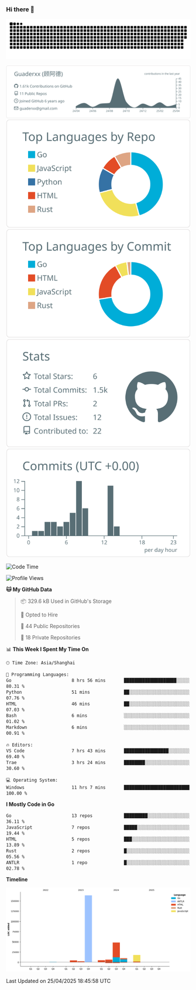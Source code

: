 ### Hi there 👋

<picture>
  <source media="(prefers-color-scheme: dark)" srcset="https://raw.githubusercontent.com/Guaderxx/Guaderxx/output/github-snake-dark.svg">
  <source media="(prefers-color-scheme: light)" srcset="https://raw.githubusercontent.com/Guaderxx/Guaderxx/output/github-snake.svg">
  <img alt="github-snake" src="https://raw.githubusercontent.com/Guaderxx/Guaderxx/output/github-snake.svg">
</picture>

<div align="center">


![](https://raw.githubusercontent.com/Guaderxx/Guaderxx/main/profile-summary-card-output/default/0-profile-details.svg)
![](https://raw.githubusercontent.com/Guaderxx/Guaderxx/main/profile-summary-card-output/default/1-repos-per-language.svg)
![](https://raw.githubusercontent.com/Guaderxx/Guaderxx/main/profile-summary-card-output/default/2-most-commit-language.svg)
![](https://raw.githubusercontent.com/Guaderxx/Guaderxx/main/profile-summary-card-output/default/3-stats.svg)
![](https://raw.githubusercontent.com/Guaderxx/Guaderxx/main/profile-summary-card-output/default/4-productive-time.svg)


</div>

<!--START_SECTION:waka-->
![Code Time](http://img.shields.io/badge/Code%20Time-858%20hrs%2040%20mins-blue)

![Profile Views](http://img.shields.io/badge/Profile%20Views-0-blue)

**🐱 My GitHub Data** 

> 📦 329.6 kB Used in GitHub's Storage 
 > 
> 💼 Opted to Hire
 > 
> 📜 44 Public Repositories 
 > 
> 🔑 18 Private Repositories 
 > 
📊 **This Week I Spent My Time On** 

```text
🕑︎ Time Zone: Asia/Shanghai

💬 Programming Languages: 
Go                       8 hrs 56 mins       ████████████████████░░░░░   80.31 % 
Python                   51 mins             ██░░░░░░░░░░░░░░░░░░░░░░░   07.76 % 
HTML                     46 mins             ██░░░░░░░░░░░░░░░░░░░░░░░   07.03 % 
Bash                     6 mins              ░░░░░░░░░░░░░░░░░░░░░░░░░   01.02 % 
Markdown                 6 mins              ░░░░░░░░░░░░░░░░░░░░░░░░░   00.91 % 

🔥 Editors: 
VS Code                  7 hrs 43 mins       █████████████████░░░░░░░░   69.40 % 
Trae                     3 hrs 24 mins       ████████░░░░░░░░░░░░░░░░░   30.60 % 

💻 Operating System: 
Windows                  11 hrs 7 mins       █████████████████████████   100.00 % 
```

**I Mostly Code in Go** 

```text
Go                       13 repos            █████████░░░░░░░░░░░░░░░░   36.11 % 
JavaScript               7 repos             █████░░░░░░░░░░░░░░░░░░░░   19.44 % 
HTML                     5 repos             ███░░░░░░░░░░░░░░░░░░░░░░   13.89 % 
Rust                     2 repos             █░░░░░░░░░░░░░░░░░░░░░░░░   05.56 % 
ANTLR                    1 repo              █░░░░░░░░░░░░░░░░░░░░░░░░   02.78 % 
```



**Timeline**

![Lines of Code chart](https://raw.githubusercontent.com/Guaderxx/Guaderxx/main/assets/bar_graph.png)


 Last Updated on 25/04/2025 18:45:58 UTC
<!--END_SECTION:waka-->
